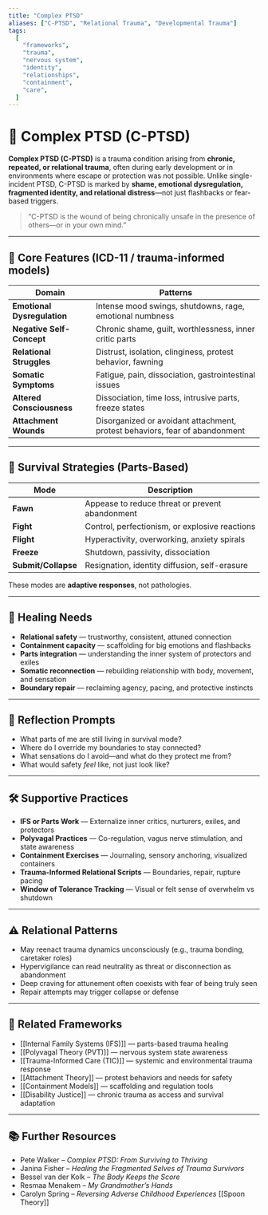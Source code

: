 ```yaml
---
title: "Complex PTSD"
aliases: ["C-PTSD", "Relational Trauma", "Developmental Trauma"]
tags:
  [
    "frameworks",
    "trauma",
    "nervous system",
    "identity",
    "relationships",
    "containment",
    "care",
  ]
---
```


<!-- @format -->

# 🩻 Complex PTSD (C-PTSD)

**Complex PTSD (C-PTSD)** is a trauma condition arising from **chronic, repeated, or relational trauma**, often during early development or in environments where escape or protection was not possible. Unlike single-incident PTSD, C-PTSD is marked by **shame, emotional dysregulation, fragmented identity, and relational distress**—not just flashbacks or fear-based triggers.

> “C-PTSD is the wound of being chronically unsafe in the presence of others—or in your own mind.”

---

## 🧠 Core Features (ICD-11 / trauma-informed models)

| Domain                      | Patterns                                                                    |
| --------------------------- | --------------------------------------------------------------------------- |
| **Emotional Dysregulation** | Intense mood swings, shutdowns, rage, emotional numbness                    |
| **Negative Self-Concept**   | Chronic shame, guilt, worthlessness, inner critic parts                     |
| **Relational Struggles**    | Distrust, isolation, clinginess, protest behavior, fawning                  |
| **Somatic Symptoms**        | Fatigue, pain, dissociation, gastrointestinal issues                        |
| **Altered Consciousness**   | Dissociation, time loss, intrusive parts, freeze states                     |
| **Attachment Wounds**       | Disorganized or avoidant attachment, protest behaviors, fear of abandonment |

---

## 🔄 Survival Strategies (Parts-Based)

| Mode                | Description                                     |
| ------------------- | ----------------------------------------------- |
| **Fawn**            | Appease to reduce threat or prevent abandonment |
| **Fight**           | Control, perfectionism, or explosive reactions  |
| **Flight**          | Hyperactivity, overworking, anxiety spirals     |
| **Freeze**          | Shutdown, passivity, dissociation               |
| **Submit/Collapse** | Resignation, identity diffusion, self-erasure   |

These modes are **adaptive responses**, not pathologies.

---

## 🌱 Healing Needs

- **Relational safety** — trustworthy, consistent, attuned connection
- **Containment capacity** — scaffolding for big emotions and flashbacks
- **Parts integration** — understanding the inner system of protectors and exiles
- **Somatic reconnection** — rebuilding relationship with body, movement, and sensation
- **Boundary repair** — reclaiming agency, pacing, and protective instincts

---

## 💬 Reflection Prompts

- What parts of me are still living in survival mode?
- Where do I override my boundaries to stay connected?
- What sensations do I avoid—and what do they protect me from?
- What would safety _feel_ like, not just look like?

---

## 🛠 Supportive Practices

- **IFS or Parts Work** — Externalize inner critics, nurturers, exiles, and protectors
- **Polyvagal Practices** — Co-regulation, vagus nerve stimulation, and state awareness
- **Containment Exercises** — Journaling, sensory anchoring, visualized containers
- **Trauma-Informed Relational Scripts** — Boundaries, repair, rupture pacing
- **Window of Tolerance Tracking** — Visual or felt sense of overwhelm vs shutdown

---

## ⚠️ Relational Patterns

- May reenact trauma dynamics unconsciously (e.g., trauma bonding, caretaker roles)
- Hypervigilance can read neutrality as threat or disconnection as abandonment
- Deep craving for attunement often coexists with fear of being truly seen
- Repair attempts may trigger collapse or defense

---

## 🔗 Related Frameworks

- [[Internal Family Systems (IFS)]] — parts-based trauma healing
- [[Polyvagal Theory (PVT)]] — nervous system state awareness
- [[Trauma-Informed Care (TIC)]] — systemic and environmental trauma response
- [[Attachment Theory]] — protest behaviors and needs for safety
- [[Containment Models]] — scaffolding and regulation tools
- [[Disability Justice]] — chronic trauma as access and survival adaptation

---

## 📚 Further Resources

- Pete Walker – _Complex PTSD: From Surviving to Thriving_
- Janina Fisher – _Healing the Fragmented Selves of Trauma Survivors_
- Bessel van der Kolk – _The Body Keeps the Score_
- Resmaa Menakem – _My Grandmother’s Hands_
- Carolyn Spring – _Reversing Adverse Childhood Experiences_
  [[Spoon Theory]]
